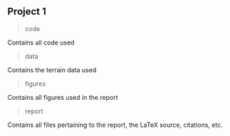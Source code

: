 ## Project 1

>code

Contains all code used

>data

Contains the terrain data used

>figures

Contains all figures used in the report

>report

Contains all files pertaining to the report, the LaTeX source, citations, etc.
